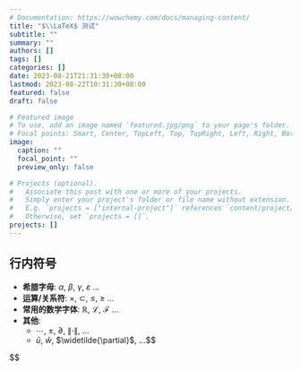 ```yaml
---
# Documentation: https://wowchemy.com/docs/managing-content/
title: "$\\LaTeX$ 测试"
subtitle: ""
summary: ""
authors: []
tags: []
categories: []
date: 2023-08-21T21:31:30+08:00
lastmod: 2023-08-22T10:31:30+08:00
featured: false
draft: false

# Featured image
# To use, add an image named `featured.jpg/png` to your page's folder.
# Focal points: Smart, Center, TopLeft, Top, TopRight, Left, Right, BottomLeft, Bottom, BottomRight.
image:
  caption: ""
  focal_point: ""
  preview_only: false

# Projects (optional).
#   Associate this post with one or more of your projects.
#   Simply enter your project's folder or file name without extension.
#   E.g. `projects = ["internal-project"]` references `content/project/deep-learning/index.md`.
#   Otherwise, set `projects = []`.
projects: []
---
```

## 行内符号

- **希腊字母**:  $\alpha$, $\beta$, $\gamma$, $\varepsilon$ ...
- **运算/关系符**: $\times$, $\subset$, $\leqslant$, $\geqslant$ ...
- **常用的数学字体**: $\mathbb{R}$, $\mathcal{L}$, $\mathscr{F}$ ...
- **其他**:  
  - $\cdots$, $\pm$, $\partial$, $\lVert\cdot\rVert$, ...
  - $\bar{u}$, $\widehat{w}$, $\widetilde{\partial}$, ...$$

$$
  